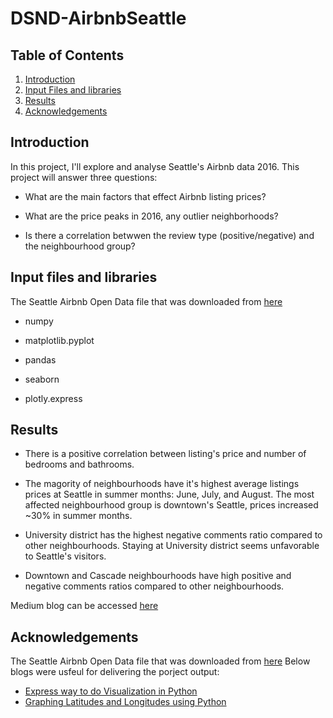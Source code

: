 # DSND-AirbnbSeattle


## Table of Contents
1. [Introduction](#introduction)
2. [Input Files and libraries](#files)
3. [Results](#results)
4. [Acknowledgements](#acknowledgements)


## Introduction <a name="introduction"></a>

In this project, I'll explore and analyse Seattle's Airbnb data 2016. This project will answer three questions:

- What are the main factors that effect Airbnb listing prices?

- What are the price peaks in 2016, any outlier neighborhoods?

- Is there a correlation betwwen the review type (positive/negative) and the neighbourhood group?


## Input files and libraries <a name="files"></a>

The Seattle Airbnb Open Data file that was downloaded from [here](https://www.kaggle.com/airbnb/seattle/data)

- numpy

- matplotlib.pyplot

- pandas

- seaborn

- plotly.express


## Results <a name="results"></a>

- There is a positive correlation between listing's price and number of bedrooms and bathrooms.

- The magority of neighbourhoods have it's highest average listings prices at Seattle in summer months: June, July, and August. The most affected neighbourhood group is downtown's Seattle, prices increased ~30% in summer months. 

- University district has the highest negative comments ratio compared to other neighbourhoods. Staying at University district seems unfavorable to Seattle's visitors.

- Downtown and Cascade neighbourhoods have high positive and negative comments ratios compared to other neighbourhoods.

Medium blog can be accessed [here](https://medium.com/@Maryam9/seattle-airbnb-listings-data-analysis-62c6ad772aa)


## Acknowledgements <a name="acknowledgements"></a>

The Seattle Airbnb Open Data file that was downloaded from [here](https://www.kaggle.com/airbnb/seattle/data)
Below blogs were usfeul for delivering the porject output:
- [Express way to do Visualization in Python](https://medium.com/analytics-vidhya/express-way-to-do-visualization-in-python-b9bc01143553) 
- [Graphing Latitudes and Longitudes using Python](https://medium.com/@ianforrest11/graphing-latitudes-and-longitudes-on-a-map-bf64d5fca391) 

